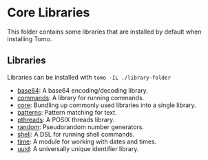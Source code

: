 # Core Libraries

This folder contains some libraries that are installed by default when
installing Tomo.

## Libraries

Libraries can be installed with `tomo -IL ./library-folder`

- [base64](base64/): A base64 encoding/decoding library.
- [commands](commands/): A library for running commands.
- [core](core/): Bundling up commonly used libraries into a single library.
- [patterns](patterns/): Pattern matching for text.
- [pthreads](pthreads/): A POSIX threads library.
- [random](random/): Pseudorandom number generators.
- [shell](shell/): A DSL for running shell commands.
- [time](time/): A module for working with dates and times.
- [uuid](uuid/): A universally unique identifier library.
